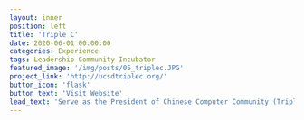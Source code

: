 ```yaml
---
layout: inner
position: left
title: 'Triple C'
date: 2020-06-01 00:00:00
categories: Experience
tags: Leadership Community Incubator
featured_image: '/img/posts/05_triplec.JPG'
project_link: 'http://ucsdtriplec.org/'
button_icon: 'flask'
button_text: 'Visit Website'
lead_text: 'Serve as the President of Chinese Computer Community (Triple C) @UCSD since 06/2020. We are a project-based student community build for Chinese international students at UCSD.'
---
```

